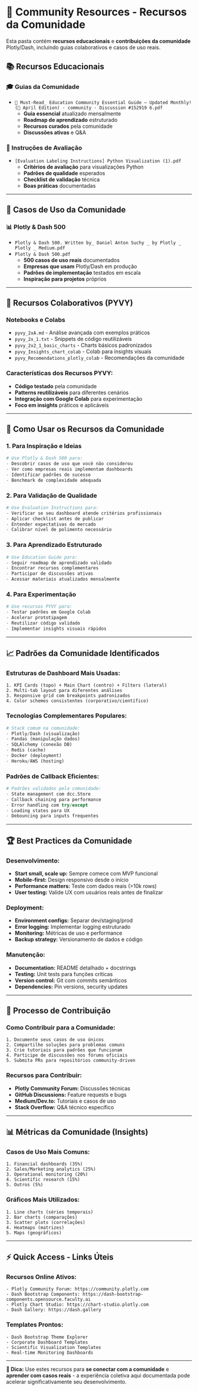 # 👥 Community Resources - Recursos da Comunidade

Esta pasta contém **recursos educacionais** e **contribuições da comunidade** Plotly/Dash, incluindo guias colaborativos e casos de uso reais.

## 📚 **Recursos Educacionais**

### **🎓 Guias da Comunidade**
- `📌 Must-Read_ Education Community Essential Guide – Updated Monthly! (🐰 April Edition) · community · Discussion #152919 6.pdf`
  - **Guia essencial** atualizado mensalmente
  - **Roadmap de aprendizado** estruturado
  - **Recursos curados** pela comunidade
  - **Discussões ativas** e Q&A

### **📖 Instruções de Avaliação**
- `[Evaluation Labeling Instructions] Python Visualization (1).pdf`
  - **Critérios de avaliação** para visualizações Python
  - **Padrões de qualidade** esperados
  - **Checklist de validação** técnica
  - **Boas práticas** documentadas

---

## 🚀 **Casos de Uso da Comunidade**

### **📊 Plotly & Dash 500**
- `Plotly & Dash 500. Written by_ Daniel Anton Suchy _ by Plotly _ Plotly _ Medium.pdf`
- `Plotly & Dash 500.pdf`
  - **500 casos de uso reais** documentados
  - **Empresas que usam** Plotly/Dash em produção
  - **Padrões de implementação** testados em escala
  - **Inspiração para projetos** próprios

---

## 🔬 **Recursos Colaborativos (PYVY)**

### **Notebooks e Colabs**
- `pyvy_2xA.md` - Análise avançada com exemplos práticos
- `pyvy_2x_1.txt` - Snippets de código reutilizáveis
- `pyvy_2x2_1_basic_charts` - Charts básicos padronizados
- `pyvy_Insights_chart_colab` - Colab para insights visuais
- `pyvy_Recomendations_plotly_colab` - Recomendações da comunidade

### **Características dos Recursos PYVY:**
- **Código testado** pela comunidade
- **Patterns reutilizáveis** para diferentes cenários
- **Integração com Google Colab** para experimentação
- **Foco em insights** práticos e aplicáveis

---

## 🎯 **Como Usar os Recursos da Comunidade**

### **1. Para Inspiração e Ideias**
```python
# Use Plotly & Dash 500 para:
- Descobrir casos de uso que você não considerou
- Ver como empresas reais implementam dashboards
- Identificar padrões de sucesso
- Benchmark de complexidade adequada
```

### **2. Para Validação de Qualidade**
```python
# Use Evaluation Instructions para:
- Verificar se seu dashboard atende critérios profissionais
- Aplicar checklist antes de publicar
- Entender expectativas do mercado
- Calibrar nível de polimento necessário
```

### **3. Para Aprendizado Estruturado**
```python
# Use Education Guide para:
- Seguir roadmap de aprendizado validado
- Encontrar recursos complementares
- Participar de discussões ativas
- Acessar materiais atualizados mensalmente
```

### **4. Para Experimentação**
```python
# Use recursos PYVY para:
- Testar padrões em Google Colab
- Acelerar prototipagem
- Reutilizar código validado
- Implementar insights visuais rápidos
```

---

## 📈 **Padrões da Comunidade Identificados**

### **Estruturas de Dashboard Mais Usadas:**
```
1. KPI Cards (topo) + Main Chart (centro) + Filters (lateral)
2. Multi-tab layout para diferentes análises
3. Responsive grid com breakpoints padronizados
4. Color schemes consistentes (corporativo/científico)
```

### **Tecnologias Complementares Populares:**
```python
# Stack comum na comunidade:
- Plotly/Dash (visualização)
- Pandas (manipulação dados)
- SQLAlchemy (conexão DB)
- Redis (cache)
- Docker (deployment)
- Heroku/AWS (hosting)
```

### **Padrões de Callback Eficientes:**
```python
# Padrões validados pela comunidade:
- State management com dcc.Store
- Callback chaining para performance
- Error handling com try/except
- Loading states para UX
- Debouncing para inputs frequentes
```

---

## 🏆 **Best Practices da Comunidade**

### **Desenvolvimento:**
- **Start small, scale up:** Sempre comece com MVP funcional
- **Mobile-first:** Design responsivo desde o início
- **Performance matters:** Teste com dados reais (>10k rows)
- **User testing:** Valide UX com usuários reais antes de finalizar

### **Deployment:**
- **Environment configs:** Separar dev/staging/prod
- **Error logging:** Implementar logging estruturado
- **Monitoring:** Métricas de uso e performance
- **Backup strategy:** Versionamento de dados e código

### **Manutenção:**
- **Documentation:** README detalhado + docstrings
- **Testing:** Unit tests para funções críticas
- **Version control:** Git com commits semânticos
- **Dependencies:** Pin versions, security updates

---

## 🔄 **Processo de Contribuição**

### **Como Contribuir para a Comunidade:**
```
1. Documente seus casos de uso únicos
2. Compartilhe soluções para problemas comuns
3. Crie tutoriais para padrões que funcionam
4. Participe de discussões nos fórums oficiais
5. Submita PRs para repositórios community-driven
```

### **Recursos para Contribuir:**
- **Plotly Community Forum:** Discussões técnicas
- **GitHub Discussions:** Feature requests e bugs
- **Medium/Dev.to:** Tutoriais e casos de uso
- **Stack Overflow:** Q&A técnico específico

---

## 📊 **Métricas da Comunidade (Insights)**

### **Casos de Uso Mais Comuns:**
```
1. Financial dashboards (35%)
2. Sales/Marketing analytics (25%)
3. Operational monitoring (20%)
4. Scientific research (15%)
5. Outros (5%)
```

### **Gráficos Mais Utilizados:**
```
1. Line charts (séries temporais)
2. Bar charts (comparações)
3. Scatter plots (correlações)
4. Heatmaps (matrizes)
5. Maps (geográficos)
```

---

## ⚡ **Quick Access - Links Úteis**

### **Recursos Online Ativos:**
```
- Plotly Community Forum: https://community.plotly.com
- Dash Bootstrap Components: https://dash-bootstrap-components.opensource.faculty.ai
- Plotly Chart Studio: https://chart-studio.plotly.com
- Dash Gallery: https://dash.gallery
```

### **Templates Prontos:**
```
- Dash Bootstrap Theme Explorer
- Corporate Dashboard Templates
- Scientific Visualization Templates
- Real-time Monitoring Dashboards
```

---

**🎯 Dica:** Use estes recursos para **se conectar com a comunidade** e **aprender com casos reais** - a experiência coletiva aqui documentada pode acelerar significativamente seu desenvolvimento.
